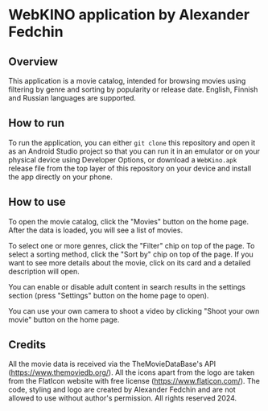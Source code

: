 # WebKINO application by Alexander Fedchin

## Overview
This application is a movie catalog, intended for browsing movies using
filtering by genre and sorting by popularity or release date. English, Finnish and Russian
languages are supported.

## How to run
To run the application, you can either `git clone` this repository and open it as an Android Studio
project so that you can run it in an emulator or on your physical device using Developer Options,
or download a `WebKino.apk` release file from the top layer of this repository on your device and
install the app directly on your phone.

## How to use
To open the movie catalog, click the "Movies" button on the home page.
After the data is loaded, you will see a list of movies. 

To select one or more genres, click the "Filter" chip on top of the page.
To select a sorting method, click the "Sort by" chip on top of the page. If you want to see
more details about the movie, click on its card and a detailed description will open.

You can enable or disable adult content in search results in the
settings section (press "Settings" button on the home page to open).

You can use your own camera to shoot a video by clicking "Shoot your own movie" button on
the home page.

## Credits
All the movie data is received via the TheMovieDataBase\'s API (https://www.themoviedb.org/).
All the icons apart from the logo are taken from the FlatIcon website with free license
(https://www.flaticon.com/).
The code, styling and logo are created by Alexander Fedchin and are not allowed to use
without author\'s permission. All rights reserved 2024.
